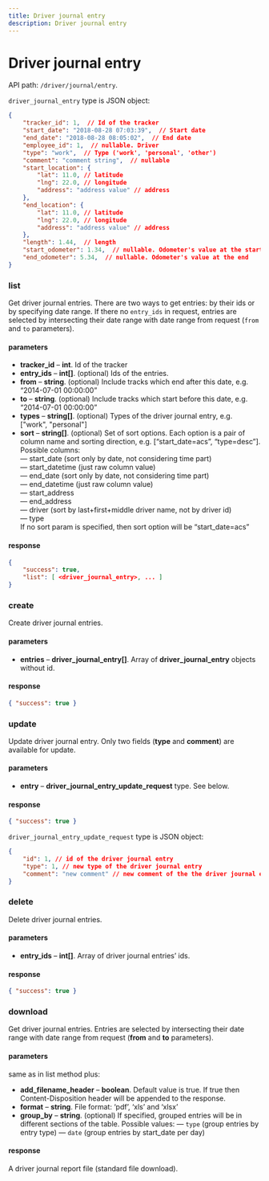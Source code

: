 ```yaml
---
title: Driver journal entry
description: Driver journal entry
---
```


# Driver journal entry

API path: `/driver/journal/entry`.

`driver_journal_entry` type is JSON object:

```json
{
    "tracker_id": 1,  // Id of the tracker
    "start_date": "2018-08-28 07:03:39",  // Start date
    "end_date": "2018-08-28 08:05:02",  // End date
    "employee_id": 1,  // nullable. Driver
    "type": "work",  // Type ('work', 'personal', 'other')
    "comment": "comment string",  // nullable
    "start_location": {
        "lat": 11.0, // latitude
        "lng": 22.0, // longitude
        "address": "address value" // address
    },
    "end_location": {
        "lat": 11.0, // latitude
        "lng": 22.0, // longitude
        "address": "address value" // address
    },
    "length": 1.44,  // length
    "start_odometer": 1.34,  // nullable. Odometer's value at the start
    "end_odometer": 5.34,  // nullable. Odometer's value at the end
}
```

### list

Get driver journal entries. 
There are two ways to get entries: by their ids or by specifying date range.
If there no `entry_ids` in request, entries are selected by intersecting their date range with date range from request (`from` and `to` parameters).

#### parameters

*   **tracker_id** – **int**. Id of the tracker
*   **entry_ids** – **int\[\]**. (optional) Ids of the entries.
*   **from** – **string**. (optional) Include tracks which end after this date, e.g. “2014-07-01 00:00:00”
*   **to** – **string**. (optional) Include tracks which start before this date, e.g. “2014-07-01 00:00:00”
*   **types** – **string[\]**. (optional) Types of the driver journal entry, e.g. \[\"work\", \"personal\"\]
*   **sort** – **string\[\]**. (optional) Set of sort options. Each option is a pair of column name and sorting direction, e.g. \[“start_date=acs”, “type=desc”\]. Possible columns:
    <br> — start_date (sort only by date, not considering time part)
    <br> — start_datetime (just raw column value)
    <br> — end_date (sort only by date, not considering time part)
    <br> — end_datetime (just raw column value)
    <br> — start_address
    <br> — end_address
    <br> — driver (sort by last+first+middle driver name, not by driver id)
    <br> — type
    <br> If no sort param is specified, then sort option will be “start_date=acs”

#### response

```json
{
    "success": true,
    "list": [ <driver_journal_entry>, ... ]
}
```

### create

Create driver journal entries.

#### parameters

*   **entries** – **driver\_journal\_entry\[\]**. Array of **driver\_journal\_entry** objects without id.

#### response

```json
{ "success": true }
```

### update

Update driver journal entry. Only two fields (**type** and **comment**) are available for update.

#### parameters

*   **entry** – **driver\_journal\_entry\_update\_request** type. See below.

#### response

```json
{ "success": true }
```


`driver_journal_entry_update_request` type is JSON object:

```json
{
    "id": 1, // id of the driver journal entry
    "type": 1, // new type of the driver journal entry
    "comment": "new comment" // new comment of the the driver journal entry
}
```

### delete

Delete driver journal entries.

#### parameters

*   **entry_ids** – **int\[\]**. Array of driver journal entries’ ids.

#### response

```json
{ "success": true }
```

### download

Get driver journal entries. Entries are selected by intersecting their date range with date range from request (**from** and **to** parameters).


#### parameters

same as in list method plus:

*   **add_filename_header** – **boolean**. Default value is true. If true then Content-Disposition header will be appended to the response.
*   **format** – **string**. File format: ‘pdf’, ‘xls’ and ‘xlsx’
*   **group_by** – **string**. (optional) If specified, grouped entries will be in different sections of the table.
    Possible values:
    — `type` (group entries by entry type)
    — `date` (group entries by start_date per day)

#### response

A driver journal report file (standard file download).